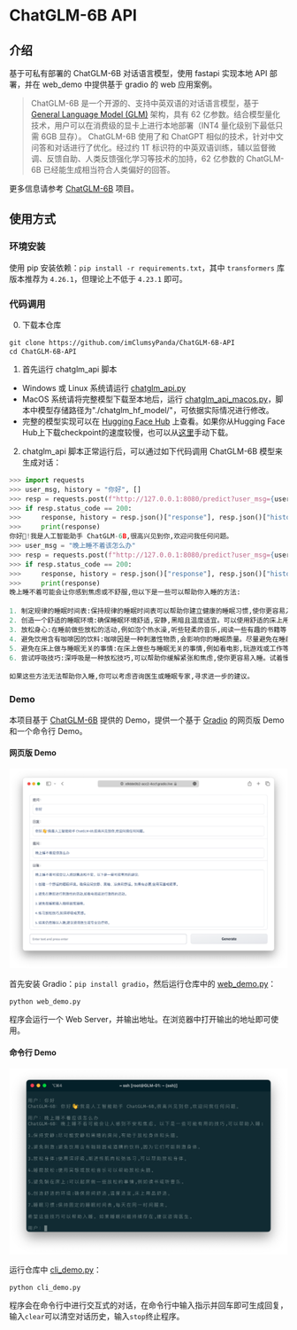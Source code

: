 # ChatGLM-6B API

## 介绍

基于可私有部署的 ChatGLM-6B 对话语言模型，使用 fastapi 实现本地 API 部署，并在 web_demo 中提供基于 gradio 的 web 应用案例。

> ChatGLM-6B 是一个开源的、支持中英双语的对话语言模型，基于 [General Language Model (GLM)](https://github.com/THUDM/GLM) 架构，具有 62 亿参数。结合模型量化技术，用户可以在消费级的显卡上进行本地部署（INT4 量化级别下最低只需 6GB 显存）。
ChatGLM-6B 使用了和 ChatGPT 相似的技术，针对中文问答和对话进行了优化。经过约 1T 标识符的中英双语训练，辅以监督微调、反馈自助、人类反馈强化学习等技术的加持，62 亿参数的 ChatGLM-6B 已经能生成相当符合人类偏好的回答。
 
更多信息请参考 [ChatGLM-6B](https://github.com/THUDM/ChatGLM-6B) 项目。

## 使用方式

### 环境安装

使用 pip 安装依赖：`pip install -r requirements.txt`，其中 `transformers` 库版本推荐为 `4.26.1`，但理论上不低于 `4.23.1` 即可。

### 代码调用
0. 下载本仓库
```shell
git clone https://github.com/imClumsyPanda/ChatGLM-6B-API
cd ChatGLM-6B-API
```
1. 首先运行 chatglm_api 脚本
- Windows 或 Linux 系统请运行 [chatglm_api.py](chatglm_api.py)
- MacOS 系统请将完整模型下载至本地后，运行 [chatglm_api_macos.py](chatglm_api_macos.py)，脚本中模型存储路径为"./chatglm_hf_model/"，可依据实际情况进行修改。
- 完整的模型实现可以在 [Hugging Face Hub](https://huggingface.co/THUDM/chatglm-6b) 上查看。如果你从Hugging Face Hub上下载checkpoint的速度较慢，也可以从[这里](https://cloud.tsinghua.edu.cn/d/fb9f16d6dc8f482596c2/)手动下载。

2. chatglm_api 脚本正常运行后，可以通过如下代码调用 ChatGLM-6B 模型来生成对话：

```python
>>> import requests
>>> user_msg, history = "你好", []
>>> resp = requests.post(f"http://127.0.0.1:8080/predict?user_msg={user_msg}", json=history)
>>> if resp.status_code == 200:
>>>     response, history = resp.json()["response"], resp.json()["history"]
>>>     print(response)
你好👋!我是人工智能助手 ChatGLM-6B,很高兴见到你,欢迎问我任何问题。
>>> user_msg = "晚上睡不着该怎么办"
>>> resp = requests.post(f"http://127.0.0.1:8080/predict?user_msg={user_msg}", json=history)
>>> if resp.status_code == 200:
>>>     response, history = resp.json()["response"], resp.json()["history"]
>>>     print(response)
晚上睡不着可能会让你感到焦虑或不舒服,但以下是一些可以帮助你入睡的方法:

1. 制定规律的睡眠时间表:保持规律的睡眠时间表可以帮助你建立健康的睡眠习惯,使你更容易入睡。尽量在每天的相同时间上床,并在同一时间起床。
2. 创造一个舒适的睡眠环境:确保睡眠环境舒适,安静,黑暗且温度适宜。可以使用舒适的床上用品,并保持房间通风。
3. 放松身心:在睡前做些放松的活动,例如泡个热水澡,听些轻柔的音乐,阅读一些有趣的书籍等,有助于缓解紧张和焦虑,使你更容易入睡。
4. 避免饮用含有咖啡因的饮料:咖啡因是一种刺激性物质,会影响你的睡眠质量。尽量避免在睡前饮用含有咖啡因的饮料,例如咖啡,茶和可乐。
5. 避免在床上做与睡眠无关的事情:在床上做些与睡眠无关的事情,例如看电影,玩游戏或工作等,可能会干扰你的睡眠。
6. 尝试呼吸技巧:深呼吸是一种放松技巧,可以帮助你缓解紧张和焦虑,使你更容易入睡。试着慢慢吸气,保持几秒钟,然后缓慢呼气。

如果这些方法无法帮助你入睡,你可以考虑咨询医生或睡眠专家,寻求进一步的建议。
```

### Demo

本项目基于 [ChatGLM-6B](https://github.com/THUDM/ChatGLM-6B) 提供的 Demo，提供一个基于 [Gradio](https://gradio.app) 的网页版 Demo 和一个命令行 Demo。

#### 网页版 Demo

![web-demo](resources/web-demo.png)

首先安装 Gradio：`pip install gradio`，然后运行仓库中的 [web_demo.py](web_demo.py)： 

```shell
python web_demo.py
```

程序会运行一个 Web Server，并输出地址。在浏览器中打开输出的地址即可使用。

#### 命令行 Demo

![cli-demo](resources/cli-demo.png)

运行仓库中 [cli_demo.py](cli_demo.py)：

```shell
python cli_demo.py
```

程序会在命令行中进行交互式的对话，在命令行中输入指示并回车即可生成回复，输入`clear`可以清空对话历史，输入`stop`终止程序。


